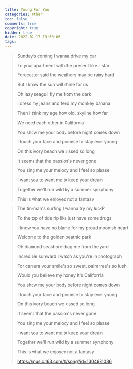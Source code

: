 ```yaml
---
title: Young For You
categories: Other
toc: false
comments: true
copyright: true
hidden: true
date: 2022-02-17 19:50:06
tags:
---
```



<!--more-->


> Sunday's coming I wanna drive my car
> 
> To your apartment with the present like a star
> 
> Forecaster said the weathers may be rainy hard
> 
> But I know the sun will shine for us
> 
> Oh lazy seagull fly me from the dark
> 
> I dress my jeans and feed my monkey banana
> 
> Then I think my age how old. skyline how far
> 
> We need each other in California
> 
> You show me your body before night comes down
> 
> I touch your face and promise to stay ever young
> 
> On this ivory beach we kissed so long
> 
> It seems that the passion's never gone
> 
> You sing me your melody and I feel so please
> 
> I want you to want me to keep your dream
> 
> Together we'll run wild by a summer symphony
> 
> This is what we enjoyed not a fantasy


> The tin-man's surfing I wanna try my luckP
> 
> To the top of tide rip like just have some drugs
> 
> I know you have no blame for my proud moonish heart
> 
> Welcome to the golden beatnic park
> 
> Oh diamond seashore drag me from the yard
> 
> Incredible sunward I watch as you're in photograph
> 
> For camera your smile's so sweet. palm tree's so lush
> 
> Would you believe my honey It's California
> 
> You show me your body before night comes down
> 
> I touch your face and promise to stay ever young
> 
> On this ivory beach we kissed so long
> 
> It seems that the passion's never gone
> 
> You sing me your melody and I feel so please
> 
> I want you to want me to keep your dream
>  
> Together we'll run wild by a summer symphony
> 
> This is what we enjoyed not a fantasy
> 
> https://music.163.com/#/song?id=1304931036

